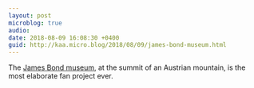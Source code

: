 ```yaml
---
layout: post
microblog: true
audio: 
date: 2018-08-09 16:08:30 +0400
guid: http://kaa.micro.blog/2018/08/09/james-bond-museum.html
---
```

The [James Bond museum](https://www.dezeen.com/2018/08/09/james-bond-museum-austrian-mountain-architecture/), at the summit of an Austrian mountain, is the most elaborate fan project ever. 
